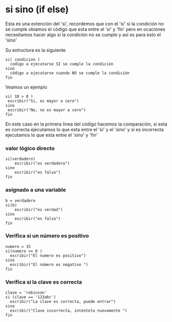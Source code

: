 # si sino (if else)
Esta es una extención del 'si', recordemos que con el 'si' si la condición no se cumple obiamos el código que esta entre el 'si' y 'fin' pero en ocaciones necesitamos hacer algo si la condición no se cumple y asi es para esto el 'sino'

Su extructura es la siguiente
```
si( condicion )
  codigo a ejecutarse SI se cumple la condición
sino
  código a ejecutarse cuando NO se cumple la condición
fin
```

Veamos un ejemplo

```
si( 10 > 0 )
 escribir("Si, es mayor a cero")
sino
 escribir("No, no es mayor a cero")
fin 
```
En este caso en la primera linea del código hacemos la comparación, si esta es correcta ejecutamos lo que esta entre el 'si' y el 'sino' y si es incorrecta ejecutamos lo que esta entre el 'sino' y 'fin'






### valor lógico directo
```
si(verdadero)
    escribir("es verdadero")
sino
    escribir("es falso")
fin
```

### asignado a una variable
```
b = verdadero
si(b)
    escribir("es verdad")
sino
    escribir("es falso")
fin
```

### Verifica si un número es positivo
```
numero = 15
si(numero >= 0 )
  escribir("El numero es positivo")
sino
  escribir("El número es negativo ")  
fin  
```



### Verifica si la clave es correcta
```
clave = 'robinson'
si (clave == '123abc') 
  escribir("La clave es correcta, puede entrar")
sino
  escribir("Clave incorrecta, intentelo nuevamente ")   
fin
```



